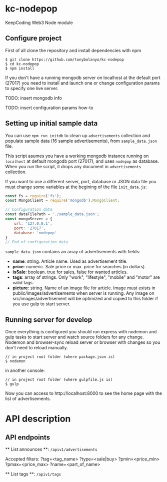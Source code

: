 # kc-nodepop
KeepCoding Web3 Node module

## Configure project

First of all clone the repository and install dependencies with npm

```
$ git clone https://github.com/tonybolanyo/kc-nodepop
$ cd kc-nodepop
$ npm install
```

If you don't have a running mongodb server on localhost at the default port (27017) you need to install and launch one or change configuration params to specify one live server.

TODO: insert mongodb info

TODO: insert configuration params how-to


## Setting up initial sample data

You can use `npm run initdb` to clean up `advertisements` collection and populate sample data (16 sample advertisements), from `sample_data.json` file.

This script asumes you have a working mongodb instance running on `localhost` at default mongodb port (27017), and uses `nodepop` as database. When you run the script, it drops any document in `advertisements` collection.

If you want to use a different server, port, database or JSON data file you must change some variables at the begining of the file `init_data.js`:

```js
const fs = require('fs');
const MongoClient = require('mongodb').MongoClient;

// Configuration data
const dataFilePath = './sample_data.json';
const mongoServer = {
    url: '127.0.0.1',
    port: '27017',
    database: 'nodepop'
}
// End of configuration data
```

`sample_data.json` contains an array of advertisements with fields:

- **name**: string. Article name. Used as advertisement title.
- **price**: numeric. Sale price or max. price for searches (in dollars).
- **isSale**: boolean. true for sales, false for wanted articles.
- **tags**: array of strings. Only "work", "lifestyle", "mobile" and "motor" are valid tags.
- **picture**: string. Name of an image file for article. Image must exists in public/images/advertisements when server is running. Any image on src/images/advertisement will be optimized and copied to this folder if you use gulp to start server.


## Running server for develop

Once everything is configured you should run express with nodemon and gulp tasks to start server and watch source folders for any change. Nodemon and browser-sync reload server or browser with changes so you don't need to reload manually.

```
// in project root folder (where package.json is)
$ nodemon
```

in another console:

```
// in project root folder (where gulpfile.js is)
$ gulp
```

Now you can access to http://localhost:8000 to see the home page with the list of advertisements.

# API description

## API endpoints

** List announces **:
    ``/apiv1/advertisements``

Accepted filters:
    ?tag=<tag_name>
    ?type=<sale|buy>
    ?pmin=<price_min>
    ?pmax=<price_max>
    ?name=<part_of_name>

** List tags **:
    ``/apiv1/tags``

